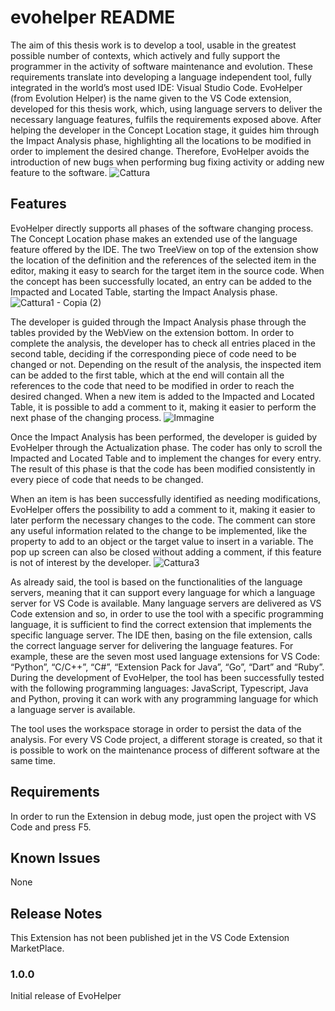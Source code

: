 # evohelper README

The aim of this thesis work is to develop a tool, usable in the greatest possible number of contexts, which actively and fully support the programmer in the activity of software maintenance and evolution. These requirements translate into developing a language independent tool, fully integrated in the world’s most used IDE: Visual Studio Code. EvoHelper (from Evolution Helper) is the name given to the VS Code extension, developed for this thesis work, which, using language servers to deliver the necessary language features, fulfils the requirements exposed above.
After helping the developer in the Concept Location stage, it guides him through the Impact Analysis phase, highlighting all the locations to be modified in order to implement the desired change. Therefore, EvoHelper avoids the introduction of new bugs when performing bug fixing activity or adding new feature to the software.
![Cattura](https://user-images.githubusercontent.com/72127636/159425344-9a947763-78e7-40e1-b378-486a8b8a0216.PNG)

## Features

EvoHelper directly supports all phases of the software changing process. The Concept Location phase makes an extended use of the language feature offered by the IDE. The two TreeView on top of the extension show the location of the definition and the references of the selected item in the editor, making it easy to search for the target item in the source code. When the concept has been successfully located, an entry can be added to the Impacted and Located Table, starting the Impact Analysis phase.
![Cattura1 - Copia (2)](https://user-images.githubusercontent.com/72127636/159425911-b88a8a2a-4079-48c2-a0ed-774bc4e42f72.PNG)

The developer is guided through the Impact Analysis phase through the tables provided by the WebView on the extension bottom. In order to complete the analysis, the developer has to check all entries placed in the second table, deciding if the corresponding piece of code need to be changed or not. Depending on the result of the analysis, the inspected item can be added to the first table, which at the end will contain all the references to the code that need to be modified in order to reach the desired changed. When a new item is added to the Impacted and Located Table, it is possible to add a comment to it, making it easier to perform the next phase of the changing process.
![Immagine](https://user-images.githubusercontent.com/72127636/159425940-5ecb17a3-79a0-4660-a988-b5690c331bb0.png)

Once the Impact Analysis has been performed, the developer is guided by EvoHelper through the Actualization phase. The coder has only to scroll the Impacted and Located Table and to implement the changes for every entry. The result of this phase is that the code has been modified consistently in every piece of code that needs to be changed.

When an item is has been successfully identified as needing modifications, EvoHelper offers the possibility to add a comment to it, making it easier to later perform the necessary changes to the code. The comment can store any useful information related to the change to be implemented, like the property to add to an object or the target value to insert in a variable. The pop up screen can also be closed without adding a comment, if this feature is not of interest by the developer.
![Cattura3](https://user-images.githubusercontent.com/72127636/159425552-b061ed8d-125d-416b-b528-c082a6b5b8d1.PNG)

As already said, the tool is based on the functionalities of the language servers, meaning that it can support every language for which a language server for VS Code is available. Many language servers are delivered as VS Code extension and so, in order to use the tool with a specific programming language, it is sufficient to find the correct extension that implements the specific language server. The IDE then, basing on the file extension, calls the correct language server for delivering the language features. For example, these are the seven most used language extensions for VS Code: “Python”, “C/C++”, “C#”, “Extension Pack for Java”, “Go”, “Dart” and “Ruby”. During the development of EvoHelper, the tool has been successfully tested with the following programming languages: JavaScript, Typescript, Java and Python, proving it can work with any programming language for which a language server is available.

The tool uses the workspace storage in order to persist the data of the analysis. For every VS Code project, a different storage is created, so that it is possible to work on the maintenance process of different software at the same time.

## Requirements

In order to run the Extension in debug mode, just open the project with VS Code and press F5.

## Known Issues

None

## Release Notes

This Extension has not been published jet in the VS Code Extension MarketPlace.

### 1.0.0

Initial release of EvoHelper


